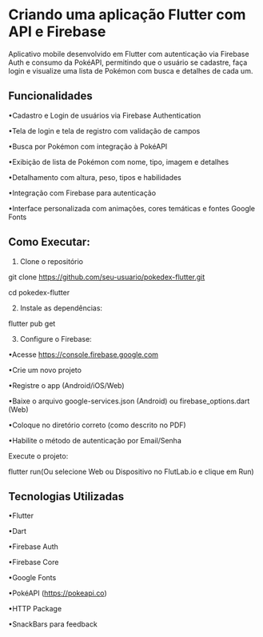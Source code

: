 # Criando uma aplicação Flutter com API e Firebase

Aplicativo mobile desenvolvido em Flutter com autenticação via Firebase Auth e consumo da PokéAPI, permitindo que o usuário se cadastre, faça login e visualize uma lista de Pokémon com busca e detalhes de cada um.

## Funcionalidades

•Cadastro e Login de usuários via Firebase Authentication

•Tela de login e tela de registro com validação de campos

•Busca por Pokémon com integração à PokéAPI

•Exibição de lista de Pokémon com nome, tipo, imagem e detalhes

•Detalhamento com altura, peso, tipos e habilidades

•Integração com Firebase para autenticação

•Interface personalizada com animações, cores temáticas e fontes Google Fonts

## Como Executar:

1) Clone o repositório

git clone https://github.com/seu-usuario/pokedex-flutter.git

cd pokedex-flutter

2) Instale as dependências:

flutter pub get

3) Configure o Firebase:

•Acesse https://console.firebase.google.com

•Crie um novo projeto

•Registre o app (Android/iOS/Web)

•Baixe o arquivo google-services.json (Android) ou firebase_options.dart (Web)

•Coloque no diretório correto (como descrito no PDF)

•Habilite o método de autenticação por Email/Senha

Execute o projeto:

flutter run(Ou selecione Web ou Dispositivo no FlutLab.io e clique em Run)

## Tecnologias Utilizadas

•Flutter

•Dart

•Firebase Auth

•Firebase Core

•Google Fonts

•PokéAPI (https://pokeapi.co)

•HTTP Package

•SnackBars para feedback
